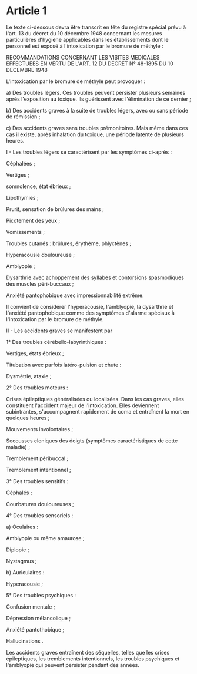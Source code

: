 # Article 1

Le texte ci-dessous devra être transcrit en tête du registre spécial prévu à l'art. 13 du décret du 10 décembre 1948 concernant les mesures particulières d'hygiène applicables dans les établissements dont le personnel est exposé à l'intoxication par le bromure de méthyle :

RECOMMANDATIONS CONCERNANT LES VISITES MEDICALES EFFECTUEES EN VERTU DE L'ART. 12 DU DECRET N° 48-1895 DU 10 DECEMBRE 1948

L'intoxication par le bromure de méthyle peut provoquer :

a) Des troubles légers. Ces troubles peuvent persister plusieurs semaines après l'exposition au toxique. Ils guérissent avec l'élimination de ce dernier ;

b) Des accidents graves à la suite de troubles légers, avec ou sans période de rémission ;

c) Des accidents graves sans troubles prémonitoires. Mais même dans ces cas il existe, après inhalation du toxique, une période latente de plusieurs heures.

I - Les troubles légers se caractérisent par les symptômes ci-après :

Céphalées ;

Vertiges ;

somnolence, état ébrieux ;

Lipothymies ;

Prurit, sensation de brûlures des mains ;

Picotement des yeux ;

Vomissements ;

Troubles cutanés : brûlures, érythème, phlyctènes ;

Hyperacousie douloureuse ;

Amblyopie ;

Dysarthrie avec achoppement des syllabes et contorsions spasmodiques des muscles péri-buccaux ;

Anxiété pantophobique avec impressionnabilité extrême.

Il convient de considérer l'hyperacousie, l'amblyopie, la dysarthrie et l'anxiété pantophobique comme des symptômes d'alarme spéciaux à l'intoxication par le bromure de méthyle.

II - Les accidents graves se manifestent par

1° Des troubles cérébello-labyrinthiques :

Vertiges, états ébrieux ;

Titubation avec parfois latéro-pulsion et chute :

Dysmétrie, ataxie ;

2° Des troubles moteurs :

Crises épileptiques généralisées ou localisées. Dans les cas graves, elles constituent l'accident majeur de l'intoxication. Elles deviennent subintrantes, s'accompagnent rapidement de coma et entraînent la mort en quelques heures ;

Mouvements involontaires ;

Secousses cloniques des doigts (symptômes caractéristiques de cette maladie) ;

Tremblement péribuccal ;

Tremblement intentionnel ;

3° Des troubles sensitifs :

Céphalés ;

Courbatures douloureuses ;

4° Des troubles sensoriels :

a) Oculaires :

Amblyopie ou même amaurose ;

Diplopie ;

Nystagmus ;

b) Auriculaires :

Hyperacousie ;

5° Des troubles psychiques :

Confusion mentale ;

Dépression mélancolique ;

Anxiété pantothobique ;

Hallucinations .

Les accidents graves entraînent des séquelles, telles que les crises épileptiques, les tremblements intentionnels, les troubles psychiques et l'amblyopie qui peuvent persister pendant des années.
